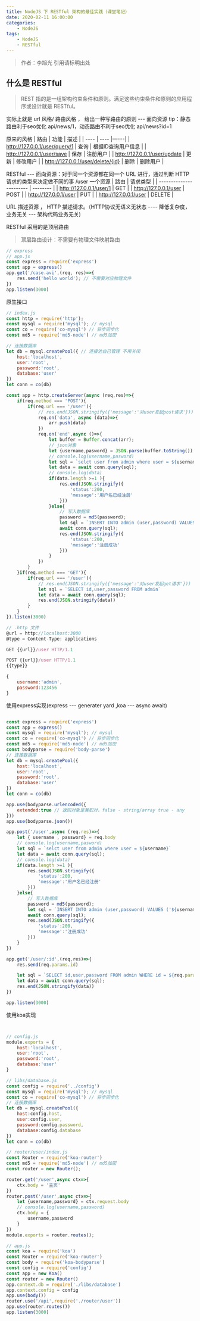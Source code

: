 ```yaml
---
title: NodeJS 下 RESTful 架构的最佳实践（课堂笔记）
date: 2020-02-11 16:00:00
categories: 
	- NodeJS
tags:
	- NodeJS
	- RESTful
---
```

> 作者：李旭光
> 引用请标明出处

## 什么是 RESTful
> REST 指的是一组架构约束条件和原则。满足这些约束条件和原则的应用程序或设计就是 RESTful。

实际上就是 url 风格/ 路由风格 ， 给出一种写路由的原则  ---  面向资源
tip：静态路由利于seo优化 api/news/1，动态路由不利于seo优化 api/news?id=1

原来的风格
| 路由 | 功能 | 描述 |
| ---- | ---- |—---|
| http://127.0.0.1/user/query/1     | 查询 | 根据ID查询用户信息 |
| http://127.0.0.1/user/save        | 保存 | 注册用户 |
| http://127.0.0.1/user/update      | 更新 | 修改用户 |
| http://127.0.0.1/user/delete/{id} | 删除 | 删除用户 |

RESTful --- 面向资源：对于同一个资源都在同一个 URL 进行，通过判断 HTTP 请求的类型来决定做不同的事
/user 一个资源
| 路由                    | 请求类型 |
| ----------------------- | -------- |
| http://127.0.0.1/user/1 | GET      |
| http://127.0.0.1/user   | POST     |
| http://127.0.0.1/user   | PUT      |
| http://127.0.0.1/user   | DELETE   |

URL 描述资源 ， HTTP 描述请求。（HTTP协议无语义无状态 ---- 降低复杂度，业务无关 --- 架构代码业务无关)

RESTful 采用的是顶层路由
> 顶层路由设计：不需要有物理文件映射路由

``` js
// express
// app.js
const express = require('express')
const app = express()
app.get('/case.avi',(req, res)=>{
	res.send('hello world'); // 不需要对应物理文件
})
app.listen(3000)
```
原生接口
``` js
// index.js
const http = require('http');
const mysql = require('mysql'); // mysql
const co = require('co-mysql') // 异步同步化
const md5 = require('md5-node') // md5加密

// 连接数据库
let db = mysql.createPool({ // 连接池自己管理 不用关闭
	host:'localhost', 
	user:'root', 
	password:'root',
	database:'user'
})
let conn = co(db)

const app = http.createServer(async (req,res)=>{
	if(req.method === 'POST'){
		if(req.url === '/user'){
			// res.end(JSON.stringify({'message':'对user发起post请求'}))
			req.on('data', async (data)=>{
				arr.push(data)
			})
			req.on('end',async ()=>{
				let buffer = Buffer.concat(arr);
				// json对象
				let {username,pasword} = JSON.parse(buffer.toString())
				// console.log(username,pasword)
				let sql = `selct user from admin where user = ${username}`
				let data = await conn.query(sql);
				// console.log(data)
				if(data.length >=1 ){
					res.end(JSON.stringify({
						'status':200,
						'message':'用户名已经注册'
					}))
				}else{
					// 写入数据库
					password = md5(password);
					let sql = `INSERT INTO admin (user,password) VALUES ('${username}','${password}')`
					await conn.query(sql);
					res.end(JSON.stringify({
						'status':200,
						'message':'注册成功'
					}))
				}
			})
		}
	}if(req.method === 'GET'){
		if(req.url === '/user'){
			// res.end(JSON.stringify({'message':'对user发起get请求'}))
			let sql = `SELECT id,user,password FROM admin`
			let data = await conn.query(sql);
			res.end(JSON.stringify(data))
		}
	}
}).listen(3000)

// .http 文件
@url = http://localhost:3000
@type = Content-Type: applications

GET {{url}}/user HTTP/1.1

POST {{url}}/user HTTP/1.1
{{type}}

{
	username:'admin',
	password:123456
}
```
使用express实现(express --- generater yard ,koa --- async await)
``` js

const express = require('express')
const app = express()
const mysql = require('mysql'); // mysql
const co = require('co-mysql') // 异步同步化
const md5 = require('md5-node') // md5加密
const bodyparse = require('body-parse')
// 连接数据库
let db = mysql.createPool({
	host:'localhost', 
	user:'root', 
	password:'root',
	database:'user'
})
let conn = co(db)

app.use(bodyparse.urlencoded({
	extended:true // 返回对象是兼职对，false - string/array true - any
}))
app.use(bodyparse.json())

app.post('/user',async (req.res)=>{
	let { username , password} = req.body
	// console.log(username,pasword)
	let sql = `selct user from admin where user = ${username}`
	let data = await conn.query(sql);
	// console.log(data)
	if(data.length >=1 ){
		res.send(JSON.stringify({
			'status':200,
			'message':'用户名已经注册'
		}))
	}else{
		// 写入数据库
		password = md5(password);
		let sql = `INSERT INTO admin (user,password) VALUES ('${username}','${password}')`
		await conn.query(sql);
		res.send(JSON.stringify({
			'status':200,
			'message':'注册成功'
		}))
	}
})

app.get('/user/:id',(req,res)=>{
	res.send(req.params.id)

	let sql = `SELECT id,user,password FROM admin WHERE id = ${req.params.id}`
	let data = await conn.query(sql);
	res.end(JSON.stringify(data))
})

app.listen(3000)
```

使用koa实现
``` js


// config.js
module.exports = {
	host:'localhost', 
	user:'root', 
	password:'root',
	database:'user'
}

// libs/database.js
const config = require('../config')
const mysql = require('mysql'); // mysql
const co = require('co-mysql') // 异步同步化
// 连接数据库
let db = mysql.createPool({
	host:config.host, 
	user:config.user, 
	password:config.password,
	database:config.database
})
let conn = co(db)

// router/user/index.js
const Router = require('koa-router')
const md5 = require('md5-node') // md5加密
const router = new Router();

router.get('/user',async ctx=>{
	ctx.body = '主页'
})
router.post('/user',async ctx=>{
	let {username,password} = ctx.request.body
	// console.log(username,password)
	ctx.body = {
		username,password
	}
})
module.exports = router.routes();

// app.js
const koa = require('koa')
const Router = require('koa-router')
const body = require('koa-bodyparse')
const config = require('config')
const app = new Koa()
const router = new Router()
app.context.db = require('./libs/database')
app.context.config = config
app.use(body())
router.use('/api',require('./router/user'))
app.use(router.routes())
app.listen(3000)
```